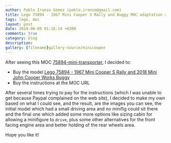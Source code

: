 ```yaml
---
author: Pablo Iranzo Gómez (pablo.iranzo@gmail.com)
title: Lego 75894 - 1967 Mini Cooper S Rally and Buggy MOC adaptation as Mini Transporter
tags: lego, moc
layout: post
date: 2019-06-09 01:16:14 +0200
comments: true
category: blog
description:
gallery: {filename}gallery-source/minicooper
---
```


After seeing this MOC [75894-mini-transporter](https://rebrickable.com/mocs/MOC-24636/Keep%20On%20Bricking/75894-mini-transporter/), I decided to:

- Buy the model [Lego 75894 - 1967 Mini Cooper S Rally and 2018 Mini John Cooper Works Buggy](https://www.amazon.com/dp/B07GZ4PTLK?tag=redken01-20)
- Buy the instructions at the MOC URL

After several times trying to pay for  the instructions (which I was unable to get because Paypal complained on the web site), I decided to make my own based on what I could see, and the result, are the images you can see, the initial model which had a small driving area and no minifig could sit there and the final one which added some more options like sizing cabin for allowing a minifigure to `drive`, plus some other alternatives for the front facing engine area and better holding of the rear wheels area.

Hope you like it!
